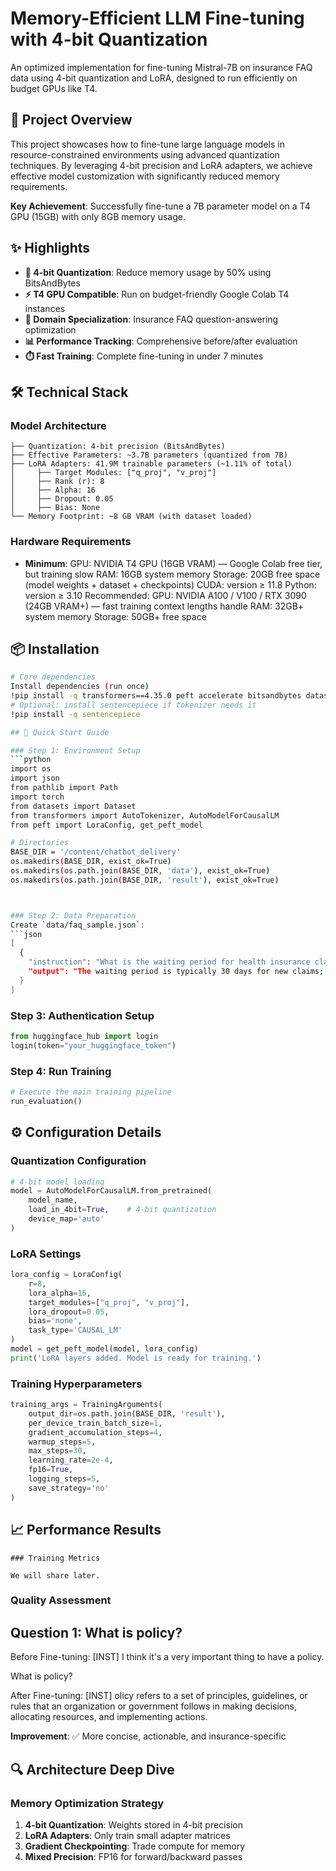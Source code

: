 # Memory-Efficient LLM Fine-tuning with 4-bit Quantization

An optimized implementation for fine-tuning Mistral-7B on insurance FAQ data using 4-bit quantization and LoRA, designed to run efficiently on budget GPUs like T4.

## 🎯 Project Overview

This project showcases how to fine-tune large language models in resource-constrained environments using advanced quantization techniques. By leveraging 4-bit precision and LoRA adapters, we achieve effective model customization with significantly reduced memory requirements.

**Key Achievement**: Successfully fine-tune a 7B parameter model on a T4 GPU (15GB) with only 8GB memory usage.

## ✨ Highlights

- **🔧 4-bit Quantization**: Reduce memory usage by 50% using BitsAndBytes
- **⚡ T4 GPU Compatible**: Run on budget-friendly Google Colab T4 instances  
- **🎯 Domain Specialization**: Insurance FAQ question-answering optimization
- **📊 Performance Tracking**: Comprehensive before/after evaluation
- **⏱️ Fast Training**: Complete fine-tuning in under 7 minutes

## 🛠️ Technical Stack

### Model Architecture
```
├── Quantization: 4-bit precision (BitsAndBytes)
├── Effective Parameters: ~3.7B parameters (quantized from 7B)
├── LoRA Adapters: 41.9M trainable parameters (~1.11% of total)
│     ├── Target Modules: ["q_proj", "v_proj"]
│     ├── Rank (r): 8
│     ├── Alpha: 16
│     ├── Dropout: 0.05
│     ├── Bias: None
└── Memory Footprint: ~8 GB VRAM (with dataset loaded)
```

### Hardware Requirements
- **Minimum**:
GPU: NVIDIA T4 GPU (16GB VRAM) — Google Colab free tier, but training slow 
RAM: 16GB system memory
Storage: 20GB free space (model weights + dataset + checkpoints)
CUDA: version ≥ 11.8
Python: version ≥ 3.10
Recommended:
GPU: NVIDIA A100 / V100 / RTX 3090 (24GB VRAM+) — fast training context lengths handle 
RAM: 32GB+ system memory
Storage: 50GB+ free space

## 📦 Installation

```bash
# Core dependencies
Install dependencies (run once)
!pip install -q transformers==4.35.0 peft accelerate bitsandbytes datasets
# Optional: install sentencepiece if tokenizer needs it
!pip install -q sentencepiece

## 🚀 Quick Start Guide

### Step 1: Environment Setup
```python
import os
import json
from pathlib import Path
import torch
from datasets import Dataset
from transformers import AutoTokenizer, AutoModelForCausalLM
from peft import LoraConfig, get_peft_model

# Directories
BASE_DIR = '/content/chatbot_delivery'
os.makedirs(BASE_DIR, exist_ok=True)
os.makedirs(os.path.join(BASE_DIR, 'data'), exist_ok=True)
os.makedirs(os.path.join(BASE_DIR, 'result'), exist_ok=True)



### Step 2: Data Preparation
Create `data/faq_sample.json`:
```json
[
  {
    "instruction": "What is the waiting period for health insurance claims?",
    "output": "The waiting period is typically 30 days for new claims; some plans may have longer periods for pre-existing conditions."
  }
]
```

### Step 3: Authentication Setup
```python
from huggingface_hub import login
login(token="your_huggingface_token")
```

### Step 4: Run Training
```python
# Execute the main training pipeline
run_evaluation()
```

## ⚙️ Configuration Details

### Quantization Configuration
```python
# 4-bit model loading
model = AutoModelForCausalLM.from_pretrained(
    model_name,
    load_in_4bit=True,    # 4-bit quantization
    device_map='auto'
)
```



### LoRA Settings
```python
lora_config = LoraConfig(
    r=8,
    lora_alpha=16,
    target_modules=["q_proj", "v_proj"],
    lora_dropout=0.05,
    bias='none',
    task_type='CAUSAL_LM'
)
model = get_peft_model(model, lora_config)
print('LoRA layers added. Model is ready for training.')
```

### Training Hyperparameters
```python
training_args = TrainingArguments(
    output_dir=os.path.join(BASE_DIR, 'result'),
    per_device_train_batch_size=1,
    gradient_accumulation_steps=4,
    warmup_steps=5,
    max_steps=30,
    learning_rate=2e-4,
    fp16=True,
    logging_steps=5,
    save_strategy='no'
)
```

## 📈 Performance Results

    ### Training Metrics

    We will share later.


### Quality Assessment

Question 1:
What is policy?
--------------------------------------------------------------------------------
Before Fine-tuning:
[INST] I think it's a very important thing to have a policy. 

What is policy?

After Fine-tuning:
[INST] olicy refers to a set of principles, guidelines, or rules that an organization or government follows in making decisions, allocating resources, and implementing actions.


**Improvement**: ✅ More concise, actionable, and insurance-specific

## 🔍 Architecture Deep Dive

### Memory Optimization Strategy
1. **4-bit Quantization**: Weights stored in 4-bit precision
2. **LoRA Adapters**: Only train small adapter matrices
3. **Gradient Checkpointing**: Trade compute for memory
4. **Mixed Precision**: FP16 for forward/backward passes